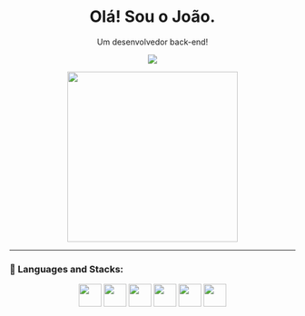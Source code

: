 <h1 align="center">Olá! Sou o João.</h1>
<p align="center">Um desenvolvedor back-end!</p>

<p align="center">
  <a href="https://discord.redehyel.com"><img src="https://img.shields.io/badge/-Discord-5865F2?style=for-the-badge&logo=discord&logoColor=white" /></a>
</p>

<p align="center">
  <img src="https://github.com/eojoaodev/eojoaodev/blob/main/seuavatar.png" width="300" />
</p>

---

### 🧠 Languages and Stacks:

<p align="center">
  <img src="https://cdn.jsdelivr.net/gh/devicons/devicon/icons/java/java-original.svg" width="40" />
  <img src="https://cdn.jsdelivr.net/gh/devicons/devicon/icons/mysql/mysql-original.svg" width="40" />
  <img src="https://cdn.jsdelivr.net/gh/devicons/devicon/icons/sqlite/sqlite-original.svg" width="40" />
  <img src="https://cdn.jsdelivr.net/gh/devicons/devicon/icons/intellij/intellij-original.svg" width="40" />
  <img src="https://cdn.jsdelivr.net/gh/devicons/devicon/icons/vscode/vscode-original.svg" width="40" />
  <img src="https://cdn.jsdelivr.net/gh/devicons/devicon/icons/python/python-original.svg" width="40" />
</p>
